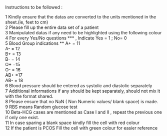 Instructions to be followed :						
						
1	 Kindly ensure that the datas are converted to the units mentioned in the sheet.(ie, feet to cm)					
2	Please fill up the entire data set of a patient					
3	Manipulated datas if any need to be highlighted using the following colour 					
4	For every Yes/No questions *** ,  Indicate Yes = 1 ; No= 0					
5	Blood Group indications **		A+ = 11			
			A- = 12			
			B+ = 13			
			B- = 14			
			O+ =15 			
			O- = 16			
			AB+ =17			
			AB- = 18			
6	Blood pressure should be entered as systolic and diastolic separately 					
7	Additional informations if any should be kept separately, should not mix it with the format shared.					
8	Please ensure that no NaN ( Non Numeric values/ blank space) is made.					
9	RBS  means Random glucose test					
10	Beta-HCG cases are mentioned as Case I and II , repeat the previous one if only one exist.					
11	In case sparing a blank space kindly fill the cell with red colour					
12	If the patient is PCOS Fill the cell with green colour for easier reference					
